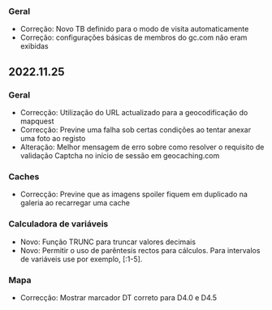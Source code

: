 
### Geral
- Correção: Novo TB definido para o modo de visita automaticamente
- Correção: configurações básicas de membros do gc.com não eram exibidas

## 2022.11.25

### Geral
- Correcção: Utilização do URL actualizado para a geocodificação do mapquest
- Correcção: Previne uma falha sob certas condições ao tentar anexar uma foto ao registo
- Alteração: Melhor mensagem de erro sobre como resolver o requisito de validação Captcha no início de sessão em geocaching.com

### Caches
- Correcção: Previne que as imagens spoiler fiquem em duplicado na galeria ao recarregar uma cache

### Calculadora de variáveis
- Novo: Função TRUNC para truncar valores decimais
- Novo: Permitir o uso de parêntesis rectos para cálculos. Para intervalos de variáveis use por exemplo, \[:1-5\].

### Mapa
- Correcção: Mostrar marcador DT correto para D4.0 e D4.5
